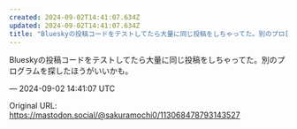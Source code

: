 ```yaml
---
created: 2024-09-02T14:41:07.634Z
updated: 2024-09-02T14:41:07.634Z
title: "Blueskyの投稿コードをテストしてたら大量に同じ投稿をしちゃってた。別のプロ[...]"
---
```


<p>Blueskyの投稿コードをテストしてたら大量に同じ投稿をしちゃってた。別のプログラムを探したほうがいいかも。</p>

&mdash; 2024-09-02 14:41:07 UTC

Original URL: https://mastodon.social/@sakuramochi0/113068478793143527
